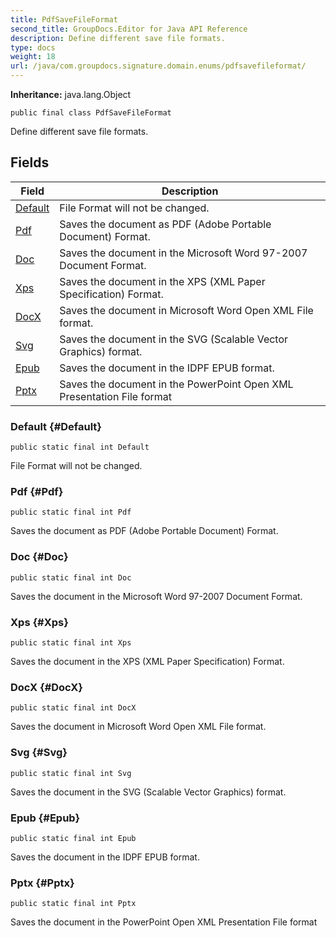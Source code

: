 ```yaml
---
title: PdfSaveFileFormat
second_title: GroupDocs.Editor for Java API Reference
description: Define different save file formats.
type: docs
weight: 18
url: /java/com.groupdocs.signature.domain.enums/pdfsavefileformat/
---
```

**Inheritance:**
java.lang.Object
```
public final class PdfSaveFileFormat
```

Define different save file formats.
## Fields

| Field | Description |
| --- | --- |
| [Default](#Default) | File Format will not be changed. |
| [Pdf](#Pdf) | Saves the document as PDF (Adobe Portable Document) Format. |
| [Doc](#Doc) | Saves the document in the Microsoft Word 97-2007 Document Format. |
| [Xps](#Xps) | Saves the document in the XPS (XML Paper Specification) Format. |
| [DocX](#DocX) | Saves the document in Microsoft Word Open XML File format. |
| [Svg](#Svg) | Saves the document in the SVG (Scalable Vector Graphics) format. |
| [Epub](#Epub) | Saves the document in the IDPF EPUB format. |
| [Pptx](#Pptx) | Saves the document in the PowerPoint Open XML Presentation File format |
### Default {#Default}
```
public static final int Default
```


File Format will not be changed.

### Pdf {#Pdf}
```
public static final int Pdf
```


Saves the document as PDF (Adobe Portable Document) Format.

### Doc {#Doc}
```
public static final int Doc
```


Saves the document in the Microsoft Word 97-2007 Document Format.

### Xps {#Xps}
```
public static final int Xps
```


Saves the document in the XPS (XML Paper Specification) Format.

### DocX {#DocX}
```
public static final int DocX
```


Saves the document in Microsoft Word Open XML File format.

### Svg {#Svg}
```
public static final int Svg
```


Saves the document in the SVG (Scalable Vector Graphics) format.

### Epub {#Epub}
```
public static final int Epub
```


Saves the document in the IDPF EPUB format.

### Pptx {#Pptx}
```
public static final int Pptx
```


Saves the document in the PowerPoint Open XML Presentation File format

